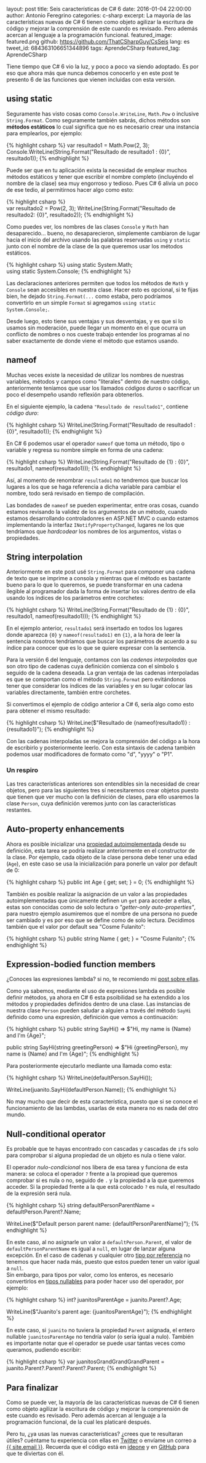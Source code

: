 layout: post
title: Seis características de C# 6
date: 2016-01-04 22:00:00
author: Antonio Feregrino
categories: c-sharp
excerpt: La mayoría de las características nuevas de C# 6 tienen como objeto agilizar la escritura de código y mejorar la comprensión de este cuando es revisado. Pero además acercan al lenguaje a la programación funcional.
featured_image: featured.png
github: https://github.com/ThatCSharpGuy/CsSeis
lang: es
tweet_id: 684363106651344896
tags: AprendeCSharp
featured_tag: AprendeCSharp

Tiene tiempo que C# 6 vio la luz, y poco a poco va siendo adoptado. Es por eso que ahora más que nunca debemos conocerlo y en este post te presento 6 de las funciones que vienen incluidas con esta versión.  
  
## using static  
Seguramente has visto cosas como `Console.WriteLine`, `Math.Pow` o inclusive `String.Format`. Como seguramente también sabrás, dichos métodos son **métodos estáticos** lo cual significa que no es necesario crear una instancia para emplearlos, por ejemplo:  
    
{% highlight csharp %}
var resultado1 = Math.Pow(2, 3);
Console.WriteLine(String.Format("Resultado de resultado1 : {0}", resultado1));
{% endhighlight %}

Puede ser que en tu aplicación exista la necesidad de emplear muchos métodos estáticos y tener que escribir el nombre completo (incluyéndo el nombre de la clase) sea muy engorroso y tedioso. Pues C# 6 alivia un poco de ese tedio, al permitirnos hacer algo como esto:

{% highlight csharp %}            
var resultado2 = Pow(2, 3);
WriteLine(String.Format("Resultado de resultado2: {0}", resultado2));
{% endhighlight %}  

Como puedes ver, los nombres de las clases `Console` y `Math` han desaparecido... bueno, no desaparecieron, simplemente cambiaron de lugar hacia el inicio del archivo usando las palabras reservadas `using` y `static` junto con el nombre de la clase de la que queremos usar los métodos estáticos.  

{% highlight csharp %}
using static System.Math;         
using static System.Console;
{% endhighlight %}

Las declaraciones anteriores permiten que todos los métodos de `Math` y `Console` sean accesibles en nuestra clase. Hacer esto es opcional, si te fijas bien, he dejado `String.Format(...` como estaba, pero podríamos convertirlo en un simple `Format` si agregamos `using static System.Console;`.  
 
Desde luego, esto tiene sus ventajas y sus desventajas, y es que si lo usamos sin moderación, puede llegar un momento en el que ocurra un conflicto de nombres o nos cueste trabajo entender los programas al no saber exactamente de donde viene el método que estamos usando.
  
## nameof  
Muchas veces existe la necesidad de utilizar los nombres de nuestras variables, métodos y campos como "literales" dentro de nuestro código, anteriormente teníamos que usar los llamados *códigos duros* o sacrificar un poco el desempeño usando reflexión para obtenerlos. 

En el siguiente ejemplo, la cadena `"Resultado de resultado1"`, contiene *código duro*:  
   
{% highlight csharp %}
WriteLine(String.Format("Resultado de resultado1 : {0}", resultado1));
{% endhighlight %}

En C# 6 podemos usar el operador `nameof` que toma un método, tipo o variable y regresa su nombre simple en forma de una cadena: 

{% highlight csharp %}
WriteLine(String.Format("Resultado de {1} : {0}", resultado1, nameof(resultado1)));
{% endhighlight %}  

Así, al momento de renombrar `resultado1` no tendremos que buscar los lugares a los que se haga referencia a dicha variable para cambiar el nombre, todo será revisado en tiempo de compilación.  
  
Las bondades de `nameof` se pueden experimentar, entre oras cosas, cuando estamos revisando la validez de los argumentos de un método, cuando estamos desarrollando controladonres en ASP.NET MVC o cuando estamos implementando la interfaz `INotifyPropertyChanged`, lugares ne los que tendríamos que *hardcodear* los nombres de los argumentos, vistas o propiedades.  
  
## String interpolation  
Anteriormente en este post usé `String.Format` para componer una cadena de texto que se imprime a consola y mientras que el método es bastante bueno para lo que lo queremos, se puede transformar en una cadena ilegible al programador dada la forma de insertar los valores dentro de ella usando los índices de los parámetros entre corchetes:

{% highlight csharp %}
WriteLine(String.Format("Resultado de {1} : {0}", resultado1, nameof(resultado1)));
{% endhighlight %}  

En el ejemplo anterior, `resultado1` será insertado en todos los lugares donde aparezca `{0}` y `nameof(resultado1)` en `{1}`, a la hora de leer la sentencia nosotros tendríamos que buscar los parámetros de acuerdo a su índice para conocer que es lo que se quiere expresar con la sentencia.  
  
Para la versión 6 del lenguaje, contamos con las *cadenas interpoladas* que son otro tipo de cadenas cuya definición comienza con el símbolo `$` seguido de la cadena deseada. La gran ventaja de las cadenas interpoladas es que se comportan como el método `String.Format` pero evitándonos tener que considerar los índices de las variables y en su lugar colocar las variables directamente, también entre corchetes.  
  
Si convertimos el ejemplo de código anterior a C# 6, sería algo como esto para obtener el mismo resultado: 

{% highlight csharp %}
WriteLine($"Resultado de {nameof(resultado1)} : {resultado1}");
{% endhighlight %}  
  
Con las cadenas interpoladas se mejora la comprensión del código a la hora de escribirlo y posteriormente leerlo. Con esta sintaxis de cadena también podemos usar modificadores de formato como "d", "yyyy" o "P1".

### Un respiro  
Las tres características anteriores son entendibles sin la necesidad de crear objetos, pero para las siguientes tres sí necesitaremos crear objetos puesto que tienen que ver mucho con la definición de clases, para ello usaremos la clase `Person`, cuya definición veremos junto con las características restantes.  
  
## Auto-property enhancements  
 
Ahora es posible inicializar una <a rel="nofollow" target="_blank" href="https://msdn.microsoft.com/es-MX/library/bb384054.aspx?f=255&MSPPError=-2147217396">propiedad autoimplementada</a> desde su definición, esta tarea se podría realizar anteriormente en el constructor de la clase. Por ejemplo, cada objeto de la clase persona debe tener una edad (`Age`), en este caso se usa la inicialización para ponerle un valor por default de 0: 

{% highlight csharp %}
public int Age { get; set; } = 0;
{% endhighlight %} 

También es posible realizar la asignación de un valor a las propiedades autoimplementadas que únicamente definen un `get` para acceder a ellas, estas son conocidas como de solo lectura o *"getter-only auto-properties"*, para nuestro ejemplo asumiremos que el nombre de una persona no puede ser cambiado y es por eso que se define como de solo lectura. Decidimos también que el valor por default sea "Cosme Fulanito":  

{% highlight csharp %}
public string Name { get; } = "Cosme Fulanito";
{% endhighlight %}  

## Expression-bodied function members  
¿Conoces las expresiones lambda? si no, te recomiendo mi [post sobre ellas](/post/lambdas-en-c-sharp/).  

Como ya sabemos, mediante el uso de expresiones lambda es posible definir métodos, ya ahora en C# 6 esta psoibilidad se ha extendido a los métodos y propiedades definidos dentro de una clase. Las instancias de nuestra clase `Person` pueden saludar a alguien a través del método `SayHi` definido como una expresión, definición que vemos a continuación:  

{% highlight csharp %}
public string SayHi() => $"Hi, my name is {Name} and I'm {Age}";

public string SayHi(string greetingPerson) => $"Hi {greetingPerson}, my name is {Name} and I'm {Age}";
{% endhighlight %}  

Para posteriormente ejecutarlo mediante una llamada como esta:
  
{% highlight csharp %}
WriteLine(defaultPerson.SayHi());

WriteLine(juanito.SayHi(defaultPerson.Name));
{% endhighlight %}

No may mucho que decir de esta característica, puesto que si se conoce el funcionamiento de las lambdas, usarlas de esta manera no es nada del otro mundo.  
  
## Null-conditional operator  
Es probable que te hayas encontrado con cascadas y cascadas de `if`s solo para comprobar si alguna propiedad de un objeto es nula o tiene valor.   

El operador *nulo-condicional* nos libera de esa tarea y funciona de esta manera: se coloca el operador `?` frente a la propiead que queremos comprobar si es nula o no, seguido de `.` y la propiedad a la que queremos acceder. Si la propiedad frente a la que está colocado `?` es nula, el resultado de la expresión será nula.
  
{% highlight csharp %}
string defaultPersonParentName = defaultPerson.Parent?.Name;

WriteLine($"Default person parent name: {defaultPersonParentName}");
{% endhighlight %}  

En este caso, al no asignarle un valor a `defaultPerson.Parent`, el valor de `defaultPersonParentName` es igual a `null`, en lugar de lanzar alguna excepción. En el caso de cadenas y cualquier otro [tipo por referencia](/post/tipos-dato-c-sharp/) no tenemos que hacer nada más, puesto que estos pueden tener un valor igual a `null`.  
Sin embargo, para tipos por valor, como los enteros, es necesario convertirlos en [tipos nullables](/post/tipos-nullables-en-c-sharp) para poder hacer uso del operador, por ejemplo:    

{% highlight csharp %}
int? juanitosParentAge = juanito.Parent?.Age;

WriteLine($"Juanito's parent age: {juanitosParentAge}");
{% endhighlight %}  
  
En este caso, si `juanito` no tuviera la propiedad `Parent` asignada, el entero nullable `juanitosParentAge` no tendría valor (o sería igual a nulo). También es importante notar que el operador se puede usar tantas veces como queramos, pudiendo escribir:

{% highlight csharp %}
var juanitosGrandGrandGrandParent = juanito.Parent?.Parent?.Parent?.Parent;
{% endhighlight %}  

## Para finalizar  
Como se puede ver, la mayoría de las características nuevas de C# 6 tienen como objeto agilizar la escritura de código y mejorar la comprensión de este cuando es revisado. Pero además acercan al lenguaje a la programación funcional, de la cual les platicaré después.  
  
Pero tu, ¿ya usas las nuevas características? ¿crees que te resultaran útiles? cuéntame tu experiencia con ellas en <a href="https://twitter.com/intent/tweet?text=@{{ site.twitter_username }} sobre {{ page.title }} ">Twitter</a> o envíame un correo a <a href="mailto:{{ site.email }}?subject={{ page.title }}">{{ site.email }}</a>. Recuerda que el código está en <a href="http://ideone.com/fork/FkM8i0" rel="nofollow" target="_blank"><i class="sp sp-ideone"></i> ideone</a> y en <a href="https://github.com/ThatCSharpGuy/CsSeis" target="_blank"><i class="sp sp-github"></i> GitHub</a> para que te diviertas con él. 